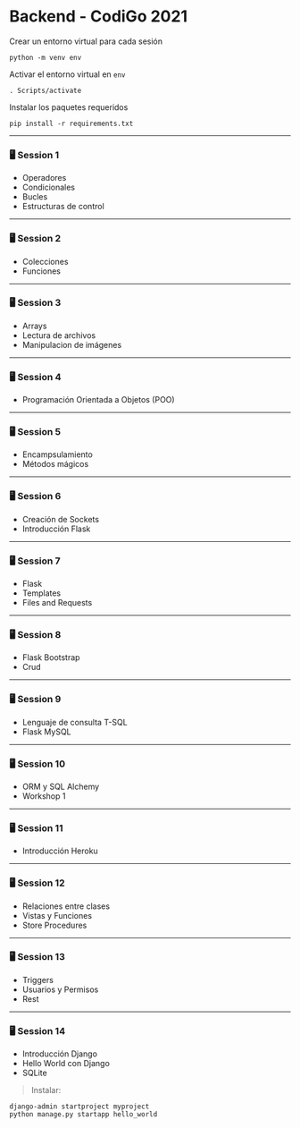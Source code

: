 # Backend - CodiGo 2021

Crear un entorno virtual para cada sesión

    python -m venv env

Activar el entorno virtual en `env`

    . Scripts/activate

Instalar los paquetes requeridos

    pip install -r requirements.txt

----------------------------
### 🖥️ Session 1
- Operadores
- Condicionales
- Bucles
- Estructuras de control
----------------------------
### 🖥️ Session 2
- Colecciones
- Funciones
----------------------------
### 🖥️ Session 3
- Arrays
- Lectura de archivos
- Manipulacion de imágenes
----------------------------
### 🖥️ Session 4
- Programación Orientada a Objetos (POO)
----------------------------
### 🖥️ Session 5
- Encampsulamiento
- Métodos mágicos
----------------------------
### 🖥️ Session 6
- Creación de Sockets
- Introducción Flask
----------------------------
### 🖥️ Session 7
- Flask
- Templates
- Files and Requests
----------------------------
### 🖥️ Session 8
- Flask Bootstrap
- Crud
----------------------------
### 🖥️ Session 9
- Lenguaje de consulta T-SQL
- Flask MySQL
----------------------------
### 🖥️ Session 10
- ORM y SQL Alchemy 
- Workshop 1
----------------------------
### 🖥️ Session 11
- Introducción Heroku
----------------------------
### 🖥️ Session 12
- Relaciones entre clases
- Vistas y Funciones
- Store Procedures
----------------------------
### 🖥️ Session 13
- Triggers
- Usuarios y Permisos
- Rest
----------------------------
### 🖥️ Session 14
- Introducción Django
- Hello World con Django
- SQLite

>Instalar:

    django-admin startproject myproject
    python manage.py startapp hello_world